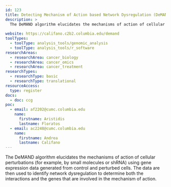 ```yaml
---
id: 123
title: Detecting Mechanism of Action based Network Dysregulation (DeMAND)
description: >
  The DeMAND algorithm elucidates the mechanisms of action of cellular perturbations (for example, by small molecules or shRNA) using gene expression data generated from control and perturbed cells. The data are then used to identify network dysregulation to determine both the interactions and the genes that are involved in the mechanism of action.
  
website: https://califano.c2b2.columbia.edu/demand
toolTypes:
  - toolType: analysis_tools/genomic_analysis
  - toolType: analysis_tools/r_software
researchAreas:
  - researchArea: cancer_biology
  - researchArea: cancer_omics
  - researchArea: cancer_treatment
researchTypes:
  - researchType: basic
  - researchType: translational
resourceAccess:
  type: register
docs:
  - doc: ccg
poc:
  - email: af2202@cumc.columbia.edu
    name:
      firstname: Aristidis
      lastname: Floratos
  - email: ac2248@cumc.columbia.edu
    name:
      firstname: Andrea
      lastname: Califano
---
```

The DeMAND algorithm elucidates the mechanisms of action of cellular perturbations (for example, by small molecules or shRNA) using gene expression data generated from control and perturbed cells. The data are then used to identify network dysregulation to determine both the interactions and the genes that are involved in the mechanism of action.
